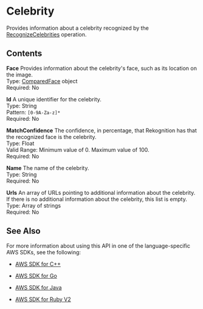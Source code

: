 # Celebrity<a name="API_Celebrity"></a>

Provides information about a celebrity recognized by the [RecognizeCelebrities](API_RecognizeCelebrities.md) operation\.

## Contents<a name="API_Celebrity_Contents"></a>

 **Face**   <a name="rekognition-Type-Celebrity-Face"></a>
Provides information about the celebrity's face, such as its location on the image\.  
Type: [ComparedFace](API_ComparedFace.md) object  
Required: No

 **Id**   <a name="rekognition-Type-Celebrity-Id"></a>
A unique identifier for the celebrity\.   
Type: String  
Pattern: `[0-9A-Za-z]*`   
Required: No

 **MatchConfidence**   <a name="rekognition-Type-Celebrity-MatchConfidence"></a>
The confidence, in percentage, that Rekognition has that the recognized face is the celebrity\.  
Type: Float  
Valid Range: Minimum value of 0\. Maximum value of 100\.  
Required: No

 **Name**   <a name="rekognition-Type-Celebrity-Name"></a>
The name of the celebrity\.  
Type: String  
Required: No

 **Urls**   <a name="rekognition-Type-Celebrity-Urls"></a>
An array of URLs pointing to additional information about the celebrity\. If there is no additional information about the celebrity, this list is empty\.  
Type: Array of strings  
Required: No

## See Also<a name="API_Celebrity_SeeAlso"></a>

For more information about using this API in one of the language\-specific AWS SDKs, see the following:

+  [AWS SDK for C\+\+](http://docs.aws.amazon.com/goto/SdkForCpp/rekognition-2016-06-27/Celebrity) 

+  [AWS SDK for Go](http://docs.aws.amazon.com/goto/SdkForGoV1/rekognition-2016-06-27/Celebrity) 

+  [AWS SDK for Java](http://docs.aws.amazon.com/goto/SdkForJava/rekognition-2016-06-27/Celebrity) 

+  [AWS SDK for Ruby V2](http://docs.aws.amazon.com/goto/SdkForRubyV2/rekognition-2016-06-27/Celebrity) 